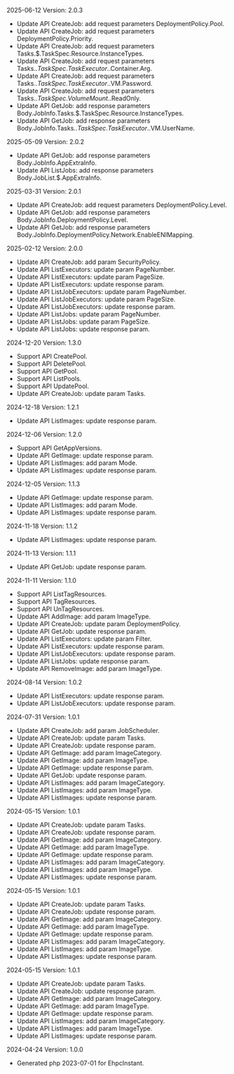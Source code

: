 2025-06-12 Version: 2.0.3
- Update API CreateJob: add request parameters DeploymentPolicy.Pool.
- Update API CreateJob: add request parameters DeploymentPolicy.Priority.
- Update API CreateJob: add request parameters Tasks.$.TaskSpec.Resource.InstanceTypes.
- Update API CreateJob: add request parameters Tasks.$.TaskSpec.TaskExecutor.$.Container.Arg.
- Update API CreateJob: add request parameters Tasks.$.TaskSpec.TaskExecutor.$.VM.Password.
- Update API CreateJob: add request parameters Tasks.$.TaskSpec.VolumeMount.$.ReadOnly.
- Update API GetJob: add response parameters Body.JobInfo.Tasks.$.TaskSpec.Resource.InstanceTypes.
- Update API GetJob: add response parameters Body.JobInfo.Tasks.$.TaskSpec.TaskExecutor.$.VM.UserName.


2025-05-09 Version: 2.0.2
- Update API GetJob: add response parameters Body.JobInfo.AppExtraInfo.
- Update API ListJobs: add response parameters Body.JobList.$.AppExtraInfo.


2025-03-31 Version: 2.0.1
- Update API CreateJob: add request parameters DeploymentPolicy.Level.
- Update API GetJob: add response parameters Body.JobInfo.DeploymentPolicy.Level.
- Update API GetJob: add response parameters Body.JobInfo.DeploymentPolicy.Network.EnableENIMapping.


2025-02-12 Version: 2.0.0
- Update API CreateJob: add param SecurityPolicy.
- Update API ListExecutors: update param PageNumber.
- Update API ListExecutors: update param PageSize.
- Update API ListExecutors: update response param.
- Update API ListJobExecutors: update param PageNumber.
- Update API ListJobExecutors: update param PageSize.
- Update API ListJobExecutors: update response param.
- Update API ListJobs: update param PageNumber.
- Update API ListJobs: update param PageSize.
- Update API ListJobs: update response param.


2024-12-20 Version: 1.3.0
- Support API CreatePool.
- Support API DeletePool.
- Support API GetPool.
- Support API ListPools.
- Support API UpdatePool.
- Update API CreateJob: update param Tasks.


2024-12-18 Version: 1.2.1
- Update API ListImages: update response param.


2024-12-06 Version: 1.2.0
- Support API GetAppVersions.
- Update API GetImage: update response param.
- Update API ListImages: add param Mode.
- Update API ListImages: update response param.


2024-12-05 Version: 1.1.3
- Update API GetImage: update response param.
- Update API ListImages: add param Mode.
- Update API ListImages: update response param.


2024-11-18 Version: 1.1.2
- Update API ListImages: update response param.


2024-11-13 Version: 1.1.1
- Update API GetJob: update response param.


2024-11-11 Version: 1.1.0
- Support API ListTagResources.
- Support API TagResources.
- Support API UnTagResources.
- Update API AddImage: add param ImageType.
- Update API CreateJob: update param DeploymentPolicy.
- Update API GetJob: update response param.
- Update API ListExecutors: update param Filter.
- Update API ListExecutors: update response param.
- Update API ListJobExecutors: update response param.
- Update API ListJobs: update response param.
- Update API RemoveImage: add param ImageType.


2024-08-14 Version: 1.0.2
- Update API ListExecutors: update response param.
- Update API ListJobExecutors: update response param.


2024-07-31 Version: 1.0.1
- Update API CreateJob: add param JobScheduler.
- Update API CreateJob: update param Tasks.
- Update API CreateJob: update response param.
- Update API GetImage: add param ImageCategory.
- Update API GetImage: add param ImageType.
- Update API GetImage: update response param.
- Update API GetJob: update response param.
- Update API ListImages: add param ImageCategory.
- Update API ListImages: add param ImageType.
- Update API ListImages: update response param.


2024-05-15 Version: 1.0.1
- Update API CreateJob: update param Tasks.
- Update API CreateJob: update response param.
- Update API GetImage: add param ImageCategory.
- Update API GetImage: add param ImageType.
- Update API GetImage: update response param.
- Update API ListImages: add param ImageCategory.
- Update API ListImages: add param ImageType.
- Update API ListImages: update response param.


2024-05-15 Version: 1.0.1
- Update API CreateJob: update param Tasks.
- Update API CreateJob: update response param.
- Update API GetImage: add param ImageCategory.
- Update API GetImage: add param ImageType.
- Update API GetImage: update response param.
- Update API ListImages: add param ImageCategory.
- Update API ListImages: add param ImageType.
- Update API ListImages: update response param.


2024-05-15 Version: 1.0.1
- Update API CreateJob: update param Tasks.
- Update API CreateJob: update response param.
- Update API GetImage: add param ImageCategory.
- Update API GetImage: add param ImageType.
- Update API GetImage: update response param.
- Update API ListImages: add param ImageCategory.
- Update API ListImages: add param ImageType.
- Update API ListImages: update response param.


2024-04-24 Version: 1.0.0
- Generated php 2023-07-01 for EhpcInstant.

